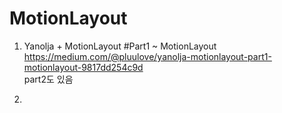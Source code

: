  # MotionLayout
 
 1. Yanolja + MotionLayout #Part1 ~ MotionLayout <br>
    https://medium.com/@pluulove/yanolja-motionlayout-part1-motionlayout-9817dd254c9d <br>
part2도 있음


 2. 
